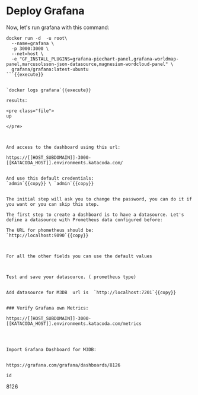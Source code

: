 # Deploy Grafana

Now, let's run grafana with this command:



```
docker run -d  -u root\
  --name=grafana \
  -p 3000:3000 \
  --net=host \
  -e "GF_INSTALL_PLUGINS=grafana-piechart-panel,grafana-worldmap-panel,marcusolsson-json-datasource,magnesium-wordcloud-panel" \
  grafana/grafana:latest-ubuntu
```{{execute}}


`docker logs grafana`{{execute}}

results:

<pre class="file">
up

</pre>



And access to the dashboard using this url:

https://[[HOST_SUBDOMAIN]]-3000-[[KATACODA_HOST]].environments.katacoda.com/


And use this default credentials:
`admin`{{copy}} \ `admin`{{copy}}


The initial step will ask you to change the password, you can do it if you want or you can skip this step.

The first step to create a dashboard is to have a datasource. Let's define a datasource with Prometheus data configured before:

The URL for phometheus should be:
`http://localhost:9090`{{copy}}  



For all the other fields you can use the default values



Test and save your datasource. ( prometheus type)


Add datasource for M3DB  url is  `http://localhost:7201`{{copy}}  


### Verify Grafana own Metrics:

https://[[HOST_SUBDOMAIN]]-3000-[[KATACODA_HOST]].environments.katacoda.com/metrics




Import Grafana Dashboard for M3DB:


https://grafana.com/grafana/dashboards/8126

id

```
8126
```{{copy}}
